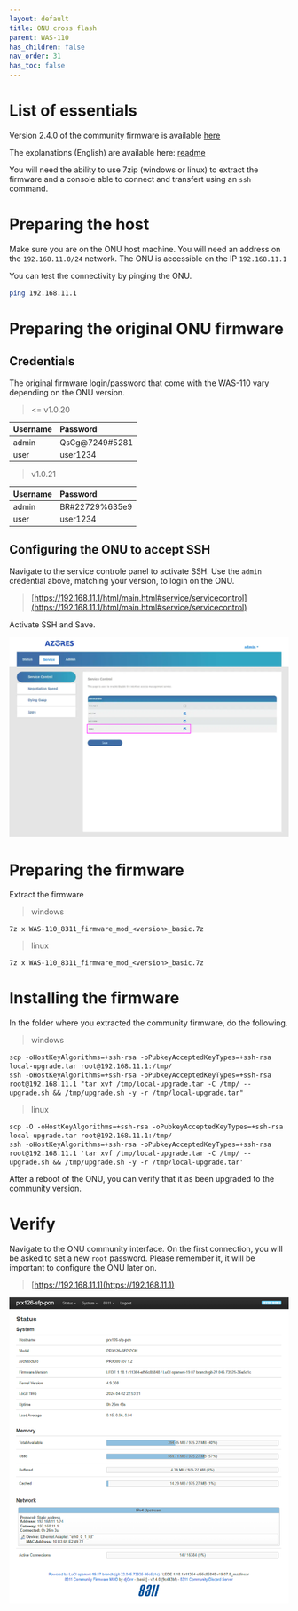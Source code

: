```yaml
---
layout: default 
title: ONU cross flash
parent: WAS-110
has_children: false
nav_order: 31
has_toc: false
---
```



# List of essentials

Version 2.4.0 of the community firmware is available [here](https://github.com/djGrrr/8311-was-110-firmware-builder/releases/download/v2.4.0/WAS-110_8311_firmware_mod_2.4.0_basic.7z)

The explanations (English) are available here: [readme](https://github.com/djGrrr/8311-was-110-firmware-builder)

You will need the ability to use 7zip (windows or linux) to extract the firmware and a console able to connect and transfert using an `ssh` command.


# Preparing the host

Make sure you are on the ONU host machine. You will need an address on the `192.168.11.0/24` network.
The ONU is accessible on the IP `192.168.11.1`

You can test the connectivity by pinging the ONU.
```bash
ping 192.168.11.1
```


# Preparing the original ONU firmware

## Credentials

The original firmware login/password that come with the WAS-110 vary depending on the ONU version.

> <= v1.0.20

| Username | Password        |
|:---------|:----------------|
| admin    | QsCg@7249#5281  |
| user     | user1234        |

> v1.0.21

| Username | Password        |
|:---------|:----------------|
| admin    | BR#22729%635e9  |
| user     | user1234        |

## Configuring the ONU to accept SSH

Navigate to the service controle panel to activate SSH. Use the `admin` credential above, matching your version, to login on the ONU.
> [https://192.168.11.1/html/main.html#service/servicecontrol](https://192.168.11.1/html/main.html#service/servicecontrol)

Activate SSH and Save.

![image](https://raw.githubusercontent.com/akhamar/orange-xgs-pon/main/assets/images/was-110/WAS-110-SSH.png)


# Preparing the firmware

Extract the firmware

> windows

```
7z x WAS-110_8311_firmware_mod_<version>_basic.7z
```

> linux

```
7z x WAS-110_8311_firmware_mod_<version>_basic.7z
```


# Installing the firmware

In the folder where you extracted the community firmware, do the following.

> windows

```
scp -oHostKeyAlgorithms=+ssh-rsa -oPubkeyAcceptedKeyTypes=+ssh-rsa local-upgrade.tar root@192.168.11.1:/tmp/
ssh -oHostKeyAlgorithms=+ssh-rsa -oPubkeyAcceptedKeyTypes=+ssh-rsa root@192.168.11.1 "tar xvf /tmp/local-upgrade.tar -C /tmp/ -- upgrade.sh && /tmp/upgrade.sh -y -r /tmp/local-upgrade.tar"
```


> linux

```
scp -O -oHostKeyAlgorithms=+ssh-rsa -oPubkeyAcceptedKeyTypes=+ssh-rsa local-upgrade.tar root@192.168.11.1:/tmp/
ssh -oHostKeyAlgorithms=+ssh-rsa -oPubkeyAcceptedKeyTypes=+ssh-rsa root@192.168.11.1 'tar xvf /tmp/local-upgrade.tar -C /tmp/ -- upgrade.sh && /tmp/upgrade.sh -y -r /tmp/local-upgrade.tar'
```

After a reboot of the ONU, you can verify that it as been upgraded to the community version.


# Verify

Navigate to the ONU community interface. On the first connection, you will be asked to set a new `root` password.
Please remember it, it will be important to configure the ONU later on.

> [https://192.168.11.1](https://192.168.11.1)

![image](https://raw.githubusercontent.com/akhamar/orange-xgs-pon/main/assets/images/was-110/WAS-110-community-status.png)